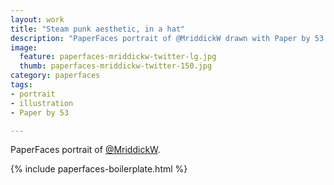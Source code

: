 ```yaml
---
layout: work
title: "Steam punk aesthetic, in a hat"
description: "PaperFaces portrait of @MriddickW drawn with Paper by 53 on an iPad."
image: 
  feature: paperfaces-mriddickw-twitter-lg.jpg
  thumb: paperfaces-mriddickw-twitter-150.jpg
category: paperfaces
tags: 
- portrait
- illustration
- Paper by 53

---
```


PaperFaces portrait of [@MriddickW](http://twitter.com/MriddickW).

{% include paperfaces-boilerplate.html %}
